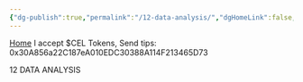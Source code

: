 ```yaml
---
{"dg-publish":true,"permalink":"/12-data-analysis/","dgHomeLink":false,"dgPassFrontmatter":false}
---
```


[Home](https://celsiusneo2022.netlify.app/) I accept $CEL Tokens, Send tips: 0x30A856a22C187eA010EDC30388A114F213465D73 

12 DATA ANALYSIS
